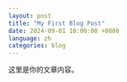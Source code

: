 ```yaml
---
layout: post
title: "My First Blog Post"
date: 2024-09-01 10:00:00 +0800
language: zh
categories: blog
---
```

   
这里是你的文章内容。
